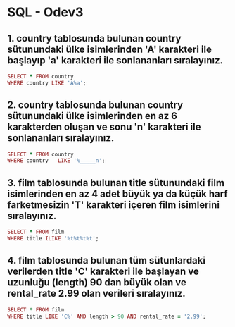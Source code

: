 # SQL - Odev3

## 1. country tablosunda bulunan country sütunundaki ülke isimlerinden 'A' karakteri ile başlayıp 'a' karakteri ile sonlananları sıralayınız.

``` ruby
SELECT * FROM country
WHERE country LIKE 'A%a';
```

## 2. country tablosunda bulunan country sütunundaki ülke isimlerinden en az 6 karakterden oluşan ve sonu 'n' karakteri ile sonlananları sıralayınız.

``` ruby
SELECT * FROM country
WHERE country   LIKE '%_____n';
```

## 3. film tablosunda bulunan title sütunundaki film isimlerinden en az 4 adet büyük ya da küçük harf farketmesizin 'T' karakteri içeren film isimlerini sıralayınız.

``` ruby
SELECT * FROM film
WHERE title ILIKE '%t%t%t%t';
```

## 4. film tablosunda bulunan tüm sütunlardaki verilerden title 'C' karakteri ile başlayan ve uzunluğu (length) 90 dan büyük olan ve rental_rate 2.99 olan verileri sıralayınız.

``` ruby
SELECT * FROM film
WHERE title LIKE 'C%' AND length > 90 AND rental_rate = '2.99';
```